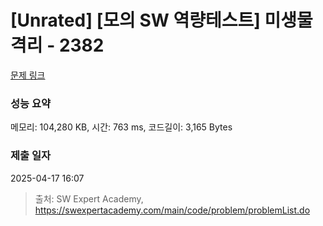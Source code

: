 # [Unrated] [모의 SW 역량테스트] 미생물 격리 - 2382 

[문제 링크](https://swexpertacademy.com/main/code/problem/problemDetail.do?contestProbId=AV597vbqAH0DFAVl) 

### 성능 요약

메모리: 104,280 KB, 시간: 763 ms, 코드길이: 3,165 Bytes

### 제출 일자

2025-04-17 16:07



> 출처: SW Expert Academy, https://swexpertacademy.com/main/code/problem/problemList.do